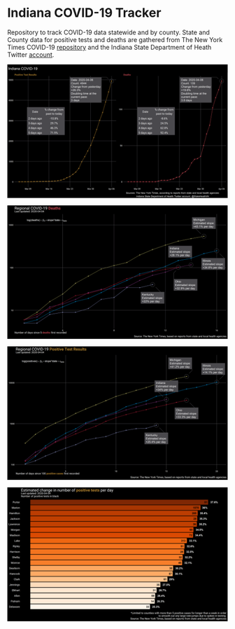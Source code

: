 
# Indiana COVID-19 Tracker

Repository to track COVID-19 data statewide and by county. State and
County data for positive tests and deaths are gathered from The New York
Times COVID-19 [repository](https://github.com/nytimes/covid-19-data)
and the Indiana State Department of Heath Twitter
[account](https://twitter.com/StateHealthIN?ref_src=twsrc%5Egoogle%7Ctwcamp%5Eserp%7Ctwgr%5Eauthor).

![](plots/ind-line-2020-04-06.png)

![](plots/region-dea-line-2020-04-04.png)

![](plots/region-pos-line-2020-04-04.png)

![](plots/county-pos-bar-2020-04-04.png)
